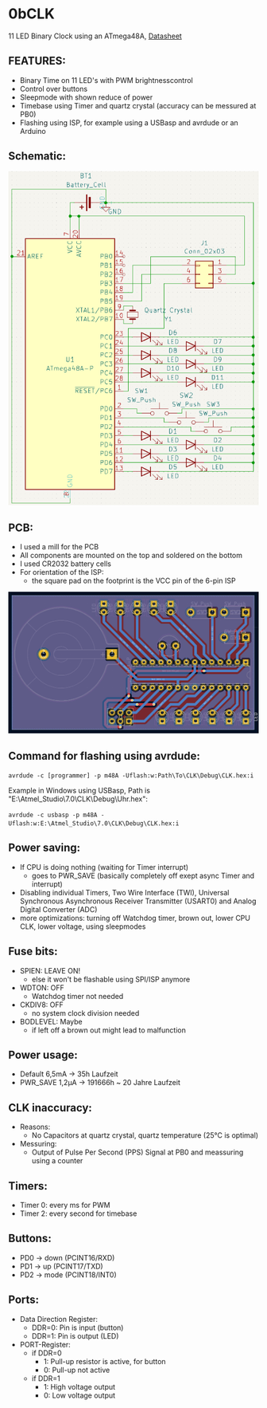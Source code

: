 # 0bCLK
11 LED Binary Clock using an ATmega48A, [Datasheet](ATmega48A-PA-88A-PA-168A-PA-328-P-DS-DS40002061A.pdf)

## FEATURES:
 - Binary Time on 11 LED's with PWM brightnesscontrol
 - Control over buttons
 - Sleepmode with shown reduce of power
 - Timebase using Timer and quartz crystal (accuracy can be messured at PB0)
 - Flashing using ISP, for example using a USBasp and avrdude or an Arduino


## Schematic:
![Alt text](KiCad/Schematic.png "Schematic")

## PCB:
 - I used a mill for the PCB
 - All components are mounted on the top and soldered on the bottom
 - I used CR2032 battery cells
 - For orientation of the ISP: 
   - the square pad on the footprint is the VCC pin of the 6-pin ISP

![Alt text](KiCad/PCB.png "PCB")

## Command for flashing using avrdude: 
```avrdude -c [programmer] -p m48A -Uflash:w:Path\To\CLK\Debug\CLK.hex:i```

Example in Windows using USBasp, Path is "E:\Atmel_Studio\7.0\CLK\Debug\Uhr.hex":

```avrdude -c usbasp -p m48A -Uflash:w:E:\Atmel_Studio\7.0\CLK\Debug\CLK.hex:i```

## Power saving:
 - If CPU is doing nothing (waiting for Timer interrupt) 
   - goes to PWR_SAVE (basically completely off exept async Timer and interrupt)
 - Disabling individual Timers, Two Wire Interface (TWI), Universal Synchronous Asynchronous Receiver Transmitter (USART0) and Analog Digital Converter (ADC)
 - more optimizations: turning off Watchdog timer, brown out, lower CPU CLK, lower voltage, using sleepmodes

## Fuse bits:
 - SPIEN: LEAVE ON!
   - else it won't be flashable using SPI/ISP anymore
 - WDTON: OFF 
   - Watchdog timer not needed
 - CKDIV8: OFF
   - no system clock division needed
 - BODLEVEL: Maybe 
   - if left off a brown out might lead to malfunction

## Power usage:
 - Default 6,5mA -> 35h Laufzeit
 - PWR_SAVE 1,2µA -> 191666h ~ 20 Jahre Laufzeit

## CLK inaccuracy:
 - Reasons:
   - No Capacitors at quartz crystal, quartz temperature (25°C is optimal)
 - Messuring:
   - Output of Pulse Per Second (PPS) Signal at PB0 and meassuring using a counter

## Timers:
 - Timer 0: every ms for PWM
 - Timer 2: every second for timebase

## Buttons:
 - PD0 -> down (PCINT16/RXD)
 - PD1 -> up (PCINT17/TXD)
 - PD2 -> mode (PCINT18/INT0)

## Ports: 
 - Data Direction Register:
   - DDR=0: Pin is input (button)
   - DDR=1: Pin is output (LED)
 - PORT-Register: 
   - if DDR=0 
     - 1: Pull-up resistor is active, for button
     - 0: Pull-up not active
   - if DDR=1 
     - 1: High voltage output
     - 0: Low voltage output
